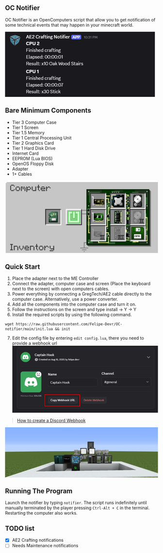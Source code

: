 ## OC Notifier

OC Notifier is an OpenComputers script that allow you to get notification of some technical events that may happen in your minecraft world.

![Example Notification](/public/notification.png)

## Bare Minimum Components
- Tier 3 Computer Case
- Tier 1 Screen 
- Tier 1.5 Memory
- Tier 1 Central Processing Unit
- Tier 2 Graphics Card
- Tier 1 Hard Disk Drive
- Internet Card
- EEPROM (Lua BIOS)
- OpenOS Floppy Disk
- Adapter
- 1+ Cables

![Screenshot of the bareminimum computer requirements](/public/bareminimum.png)

## Quick Start
1. Place the adapter next to the ME Controller
2. Connect the adapter, computer case and screen (Place the keyboard next to the screen) with open computers cables.
3. Power everything by connecting a GregTech/AE2 cable directly to the computer case. Alternatively, use a power converter.
4. Add all the components into the computer case and turn it on.
5. Follow the instructions on the screen and type install -> Y -> Y
6. Install the required scripts by using the following command.
```
wget https://raw.githubusercontent.com/Felipe-Devr/OC-notifier/main/init.lua && init
```

7. Edit the config file by entering `edit config.lua`, there you need to provide a webhook url
![Where to copy the webhook URL](/public/webhook.png)
> [How to create a Discord Webhook](https://support.discord.com/hc/en-us/articles/228383668-Intro-to-Webhooks)

![Example Setup](/public/example_setup.png)

## Running The Program
Launch the notifier by typing `notifier`. The script runs indefinitely until manually terminated by the player pressing `Ctrl-Alt + C` in the terminal. Restarting the computer also works.


## TODO list
- [x] AE2 Crafting notifications
- [ ] Needs Maintenance notifications
